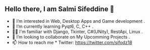 <!---
isif00/isif00 is a ✨ special ✨ repository because its `README.md` (this file) appears on your GitHub profile.
You can click the Preview link to take a look at your changes.
--->

## Hello there, I am Salmi Sifeddine 👋

  - 👀 I’m interested in Web, Desktop Apps and Game development .
  - 🌱 I’m currently learning Pyqt6, C, C++ .
  - 🐱‍🏍 I'm familiar with Django, Tkinter, C#(UNity), RestApi, Linux .
  - 💞️ I’m looking to collaborate on My Upcomming Projects .
  - 📫 How to reach me 
            * Twitter: https://twitter.com/sifodz18      
